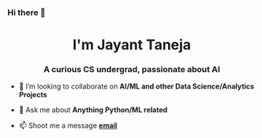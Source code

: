 ### Hi there 👋

<h1 align="center">I'm Jayant Taneja</h1>
<h3 align="center">A curious CS undergrad, passionate about AI</h3>

<!--- 🌱 I’m currently learning about **Latent Diffusion Models**-->

- 👯 I’m looking to collaborate on **AI/ML and other Data Science/Analytics Projects**

- 💬 Ask me about **Anything Python/ML related**

- 📫 Shoot me a message **[email](mailto:contact.mail.jayant@gmail.com)**
<!--
**JayantTaneja/JayantTaneja** is a ✨ _special_ ✨ repository because its `README.md` (this file) appears on your GitHub profile.

Here are some ideas to get you started:

- 🔭 I’m currently working on ...
- 🌱 I’m currently learning ...
- 👯 I’m looking to collaborate on ...
- 🤔 I’m looking for help with ...
- 💬 Ask me about ...
- 📫 How to reach me: ...
- 😄 Pronouns: ...
- ⚡ Fun fact: ...
-->
